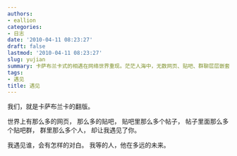 ```yaml
---
authors:
- eallion
categories:
- 日志
date: '2010-04-11 08:23:27'
draft: false
lastmod: '2010-04-11 08:23:27'
slug: yujian
summary: 卡萨布兰卡式的相遇在网络世界重现。茫茫人海中，无数网页、贴吧、群聊层层嵌套，偏偏与你偶然相逢。未知的对话即将展开，等待的人或许就在不远处。
tags:
- 遇见
title: 遇见
---
```


我们，就是卡萨布兰卡的翻版。

世界上有那么多的网页，
那么多的贴吧，
贴吧里那么多个帖子，
帖子里面那么多个贴吧群，
群里那么多个人，
却让我遇见了你。

我遇见谁，会有怎样的对白。
我等的人，他在多远的未来。